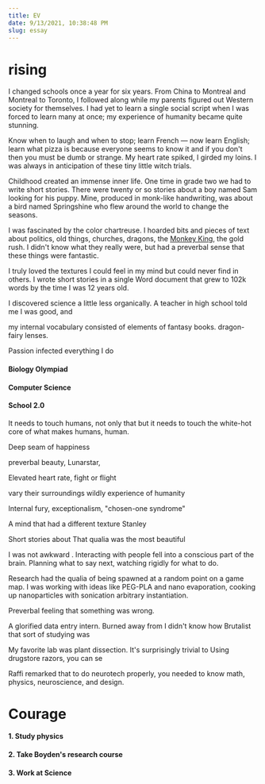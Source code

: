 ```yaml
---
title: EV
date: 9/13/2021, 10:38:48 PM
slug: essay
---
```


# rising

<!-- My mind was a lotus leaf, unattached to
The qualia of doing research was what I imagine lotus leafs to feel, adrift in water. -->

<!-- Being a five-year-old who hadn't learned a single social script yet in a context that required a lot of them in a short amount of time made the experience of humanity somewhat surreal.

Take a kid who has yet to develop a single social script to a context that requires a lot of them in a short amount of time and the experience of humanity becomes surreal. 
Five-year-olds have yet to learn a single social script. Place them in a context that requires a lot of them in a short amount of time and the experience of humanity becomes surreal.

I was a five-year-old who hadn't learned a single social script. Being in a context that required a lot of them in a short amount of time made the experience of humanity somewhat surreal.

For a child without a single social script to learn the way of these Western worlds on their own, the experience of humanity becomes surreal.

I was five and had yet to know a single social script; being required to learn a lot of them in a short amount of time made the experience of humanity surreal.
suddenly you get a stunning experience of humanity.
the experience of living quickly became surreal
quite suddenly I got a stunning experience of humanity.
 -->

I changed schools once a year for six years. From China to Montreal and Montreal to Toronto, I followed along while my parents figured out Western society for themselves. I had yet to learn a single social script when I was forced to learn many at once; my experience of humanity became quite stunning.

Know when to laugh and when to stop; learn French — now learn English; learn what pizza is because everyone seems to know it and if you don't then you must be dumb or strange. My heart rate spiked, I girded my loins. I was always in anticipation of these tiny little witch trials.

Childhood created an immense inner life. One time in grade two we had to write short stories. There were twenty or so stories about a boy named Sam looking for his puppy. Mine, produced in monk-like handwriting, was about a bird named Springshine who flew around the world to change the seasons. 

I was fascinated by the color chartreuse. I hoarded bits and pieces of text about politics, old things, churches, dragons, the [Monkey King](https://en.wikipedia.org/wiki/Monkey_King), the gold rush. I didn't know what they really were, but had a preverbal sense that these things were fantastic. 
<!-- Textures I could feel in my mind but could never find in others.  -->

I truly loved the textures I could feel in my mind but could never find in others. I wrote short stories in a single Word document that grew to 102k words by the time I was 12 years old. 

I discovered science a little less organically. A teacher in high school told me I was good, and 

my internal vocabulary consisted of elements of fantasy books. 
dragon-fairy lenses. 

Passion infected everything I do

#### Biology Olympiad

#### Computer Science

#### School 2.0

It needs to touch humans, not only that but it needs to touch the white-hot core of what makes humans, human.

Deep seam of happiness


preverbal beauty, Lunarstar, 

<!-- Place a kid who doesn't know a single social script on this path and you get a stunning experience of humanity. 
 I remember darting my eyes around, watching for what to do, trying to guess what I was suppposed to say next.-->

Elevated heart rate, fight or flight 


vary their surroundings wildly
experience of humanity

Internal fury, exceptionalism, "chosen-one syndrome"



<!-- My Grand Imagination -->
A mind that had a different texture
Stanley 

Short stories about 
That qualia was the most beautiful 
<!-- Life was a sinusoid of anxiety, which I thought would continue into the rest of time.  -->
<!--A fresh set of faces, After leaving China,  A vibrating particle picks up no ions. -->


I was not awkward . Interacting with people fell into a conscious part of the brain. Planning what to say next, watching rigidly for what to do.

Research had the qualia of being spawned at a random point on a game map. I was working with ideas like PEG-PLA and nano evaporation, cooking up nanoparticles with sonication arbitrary instantiation.

Preverbal feeling that something was wrong.

A glorified data entry intern. Burned away from
I didn't know how Brutalist that sort of studying was

My favorite lab was plant dissection. It's surprisingly trivial to Using drugstore razors, you can se


Raffi remarked that to do neurotech properly, you needed to know math, physics, neuroscience, and design.

# Courage

#### 1. Study physics

#### 2. Take Boyden's research course

#### 3. Work at Science
